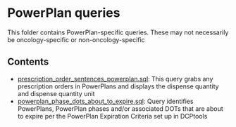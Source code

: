 # PowerPlan queries
This folder contains PowerPlan-specific queries. These may not necessarily be oncology-specific or non-oncology-specific
## Contents
* [prescription_order_sentences_powerplan.sql](./prescription_order_sentences_powerplan.sql): This query grabs any prescription orders in PowerPlans and displays the dispense quantity and dispense quantity unit 
* [powerplan_phase_dots_about_to_expire.sql](./powerplan_phase_dots_about_to_expire.sql): Query identifies PowerPlans, PowerPlan phases and/or associated DOTs that are about to expire per the PowerPlan Expiration Criteria set up in DCPtools 
